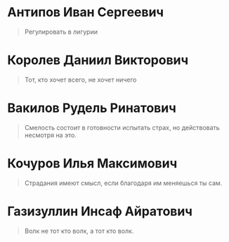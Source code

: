 # Антипов Иван Сергеевич
> Регулировать в лигурии 

# Королев Даниил Викторович
> Тот, кто хочет всего, не хочет ничего

# Вакилов Рудель Ринатович
> Смелость состоит в готовности испытать страх, но действовать несмотря на это.

# Кочуров Илья Максимович
> Страдания имеют смысл, если благодаря им меняешься ты сам.
# Газизуллин Инсаф Айратович
> Волк не тот кто волк, а тот кто волк.
